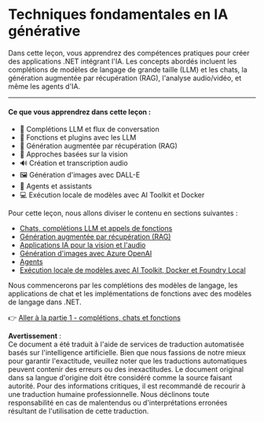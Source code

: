 # Techniques fondamentales en IA générative

Dans cette leçon, vous apprendrez des compétences pratiques pour créer des applications .NET intégrant l'IA. Les concepts abordés incluent les complétions de modèles de langage de grande taille (LLM) et les chats, la génération augmentée par récupération (RAG), l'analyse audio/vidéo, et même les agents d'IA.

---

#### Ce que vous apprendrez dans cette leçon :

- 🌟 Complétions LLM et flux de conversation
- 🔗 Fonctions et plugins avec les LLM  
- 🔎 Génération augmentée par récupération (RAG)  
- 👀 Approches basées sur la vision  
- 🔊 Création et transcription audio  
- 🖼️ Génération d'images avec DALL-E  
- 🧩 Agents et assistants
- 💻 Exécution locale de modèles avec AI Toolkit et Docker  

Pour cette leçon, nous allons diviser le contenu en sections suivantes :

- [Chats, complétions LLM et appels de fonctions](./01-lm-completions-functions.md)
- [Génération augmentée par récupération (RAG)](./02-retrieval-augmented-generation.md)
- [Applications IA pour la vision et l'audio](./03-vision-audio.md)
- [Génération d'images avec Azure OpenAI](./05-ImageGenerationOpenAI.md)  
- [Agents](04-agents.md)
- [Exécution locale de modèles avec AI Toolkit, Docker et Foundry Local](./06-LocalModelRunners.md)  

Nous commencerons par les complétions des modèles de langage, les applications de chat et les implémentations de fonctions avec des modèles de langage dans .NET.

👉 [Aller à la partie 1 - complétions, chats et fonctions](./01-lm-completions-functions.md)

**Avertissement** :  
Ce document a été traduit à l'aide de services de traduction automatisée basés sur l'intelligence artificielle. Bien que nous fassions de notre mieux pour garantir l'exactitude, veuillez noter que les traductions automatiques peuvent contenir des erreurs ou des inexactitudes. Le document original dans sa langue d'origine doit être considéré comme la source faisant autorité. Pour des informations critiques, il est recommandé de recourir à une traduction humaine professionnelle. Nous déclinons toute responsabilité en cas de malentendus ou d'interprétations erronées résultant de l'utilisation de cette traduction.